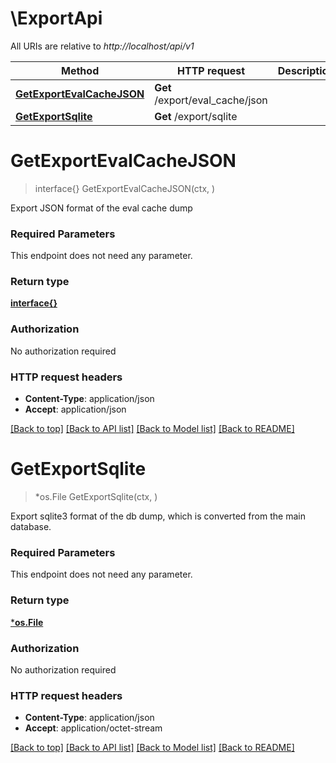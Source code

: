 # \ExportApi

All URIs are relative to *http://localhost/api/v1*

Method | HTTP request | Description
------------- | ------------- | -------------
[**GetExportEvalCacheJSON**](ExportApi.md#GetExportEvalCacheJSON) | **Get** /export/eval_cache/json | 
[**GetExportSqlite**](ExportApi.md#GetExportSqlite) | **Get** /export/sqlite | 


# **GetExportEvalCacheJSON**
> interface{} GetExportEvalCacheJSON(ctx, )


Export JSON format of the eval cache dump

### Required Parameters
This endpoint does not need any parameter.

### Return type

[**interface{}**](interface{}.md)

### Authorization

No authorization required

### HTTP request headers

 - **Content-Type**: application/json
 - **Accept**: application/json

[[Back to top]](#) [[Back to API list]](../README.md#documentation-for-api-endpoints) [[Back to Model list]](../README.md#documentation-for-models) [[Back to README]](../README.md)

# **GetExportSqlite**
> *os.File GetExportSqlite(ctx, )


Export sqlite3 format of the db dump, which is converted from the main database.

### Required Parameters
This endpoint does not need any parameter.

### Return type

[***os.File**](*os.File.md)

### Authorization

No authorization required

### HTTP request headers

 - **Content-Type**: application/json
 - **Accept**: application/octet-stream

[[Back to top]](#) [[Back to API list]](../README.md#documentation-for-api-endpoints) [[Back to Model list]](../README.md#documentation-for-models) [[Back to README]](../README.md)

